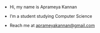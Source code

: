 - Hi, my name is Aprameya Kannan

- I’m a student studying Computer Science

- Reach me at aprameyakannan@gmail.com

